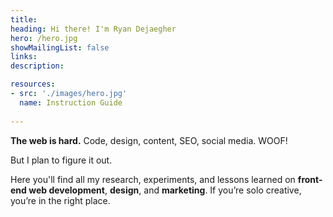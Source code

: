 ```yaml
---
title: 
heading: Hi there! I'm Ryan Dejaegher
hero: /hero.jpg
showMailingList: false
links:
description: 

resources:
- src: './images/hero.jpg'
  name: Instruction Guide
  
---
```



**The web is hard.** Code, design, content, SEO, social media. WOOF! 

But I plan to figure it out. 

Here you'll find all my research, experiments, and lessons learned on **front-end web development**, **design**, and **marketing**. If you’re solo creative, you’re in the right place.

